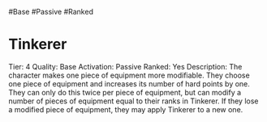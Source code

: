 #Base 
#Passive 
#Ranked 

# Tinkerer
Tier: 4
Quality: Base
Activation: Passive
Ranked: Yes
Description: The character makes one piece of equipment more modifiable. They choose one piece of equipment and increases its number of hard points by one. They can only do this twice per piece of equipment, but can modify a number of pieces of equipment equal to their ranks in Tinkerer. If they lose a modified piece of equipment, they may apply Tinkerer to a new one.